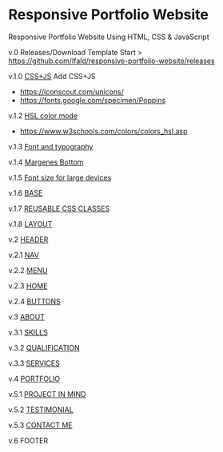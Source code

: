 # Responsive Portfolio Website
Responsive Portfolio Website Using HTML, CSS &amp; JavaScript

v.0 Releases/Download
Template Start > https://github.com/Ifald/responsive-portfolio-website/releases

v.1.0 [CSS+JS](https://github.com/Ifald/responsive-portfolio-website/commit/fd015c76cde07a290ebbb7e6b876f34567478b43)
Add CSS+JS
- https://iconscout.com/unicons/
- https://fonts.google.com/specimen/Poppins

v.1.2 [HSL color mode](https://github.com/Ifald/responsive-portfolio-website/commit/e0986b1b4e6a997abf28e36bdd2fb04b5a2a3e58)
- https://www.w3schools.com/colors/colors_hsl.asp

v.1.3 [Font and typography](https://github.com/Ifald/responsive-portfolio-website/commit/190f7ba12113cb24dc66a2d3abf4a8fe7509badf)

v.1.4 [Margenes Bottom](https://github.com/Ifald/responsive-portfolio-website/commit/ca45a807bc5dc6b1fcf3f1127d23a2708c6a0617)

v.1.5 [Font size for large devices](https://github.com/Ifald/responsive-portfolio-website/commit/734b7057373e10e2913b30037e5c6169db27db41)

v.1.6 [BASE](https://github.com/Ifald/responsive-portfolio-website/commit/501cb9c0507defbde9fb6c950f1a702799a55394)

v.1.7 [REUSABLE CSS CLASSES](https://github.com/Ifald/responsive-portfolio-website/commit/4189a84ee288968cbedd18c47289b753623e8d82)

v.1.8 [LAYOUT](https://github.com/Ifald/responsive-portfolio-website/commit/9d32345c10822da0423676a58feb795e4706b36b)

v.2 [HEADER](https://github.com/Ifald/responsive-portfolio-website/commit/31827b94f2cb719a6f66c623d246eb3441bddc33)

v.2.1 [NAV](https://github.com/Ifald/responsive-portfolio-website/commit/7ca71a132282be6aa7aac5f1237e98e570ee4f44)

v.2.2 [MENU](https://github.com/Ifald/responsive-portfolio-website/commit/74bc031c3c5ae5a7889eb2852d7f97aeea38a713)

v.2.3 [HOME](https://github.com/Ifald/responsive-portfolio-website/commit/2f5233781e47f39960ae659cbd6483207ee1c858)

v.2.4 [BUTTONS](https://github.com/Ifald/responsive-portfolio-website/commit/c6d1d143976eae113606240d365e51d7d0d08918)

v.3 [ABOUT](https://github.com/Ifald/responsive-portfolio-website/commit/e4dac4ba03efb45b44934e3482c0b9e6f8c27a2f)

v.3.1 [SKILLS](https://github.com/Ifald/responsive-portfolio-website/commit/720e3ce6e3fb9b0e25c66296ac4733005a1aede1)

v.3.2 [QUALIFICATION](https://github.com/Ifald/responsive-portfolio-website/commit/8e489fcf6af884e76adf8bf06de8ab4400d4bd9c)

v.3.3 [SERVICES](https://github.com/Ifald/responsive-portfolio-website/commit/a359d25317546a6008a0c4ff4e7f63203bdc9880)

v.4 [PORTFOLIO](https://github.com/Ifald/responsive-portfolio-website/commit/fca42f8fecd6d995446939e45d6e272c881ac98a)

v.5.1 [PROJECT IN MIND](https://github.com/Ifald/responsive-portfolio-website/commit/28408306db37248318de6925b148a58cb26d5358)

v.5.2 [TESTIMONIAL](https://github.com/Ifald/responsive-portfolio-website/commit/fb34ba99238194e1aa4944d19fb61373f30617a6)

v.5.3 [CONTACT ME](https://github.com/Ifald/responsive-portfolio-website/commit/ee309d8a28593bc3d6dd230bbfacec687c84c529)

v.6 FOOTER